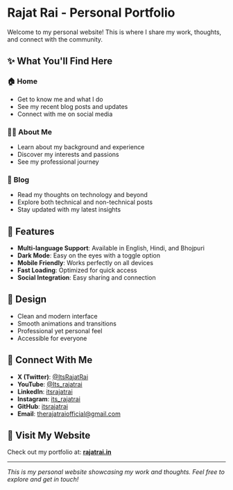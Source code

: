 # Rajat Rai - Personal Portfolio

Welcome to my personal website! This is where I share my work, thoughts, and connect with the community.

## ✨ What You'll Find Here

### 🏠 **Home**
- Get to know me and what I do
- See my recent blog posts and updates
- Connect with me on social media

### 👨‍💻 **About Me**
- Learn about my background and experience
- Discover my interests and passions
- See my professional journey

### 📝 **Blog**
- Read my thoughts on technology and beyond
- Explore both technical and non-technical posts
- Stay updated with my latest insights

## 🌟 Features

- **Multi-language Support**: Available in English, Hindi, and Bhojpuri
- **Dark Mode**: Easy on the eyes with a toggle option
- **Mobile Friendly**: Works perfectly on all devices
- **Fast Loading**: Optimized for quick access
- **Social Integration**: Easy sharing and connection

## 🎨 Design

- Clean and modern interface
- Smooth animations and transitions
- Professional yet personal feel
- Accessible for everyone

## 📱 Connect With Me

- **X (Twitter)**: [@ItsRajatRai](https://x.com/ItsRajatRai)
- **YouTube**: [@Its_rajatrai](https://www.youtube.com/@Its_rajatrai)
- **LinkedIn**: [itsrajatrai](https://www.linkedin.com/in/itsrajatrai/)
- **Instagram**: [its_rajatrai](https://www.instagram.com/its_rajatrai/)
- **GitHub**: [itsrajatrai](https://github.com/itsrajatrai)
- **Email**: therajatraiofficial@gmail.com

## 🚀 Visit My Website

Check out my portfolio at: **[rajatrai.in](https://rajatrai.in)**

---

*This is my personal website showcasing my work and thoughts. Feel free to explore and get in touch!*
